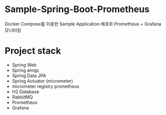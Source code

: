 # Sample-Spring-Boot-Prometheus
Docker Compose를 이용한 Sample Application 배포와 Prometheus + Grafana 모니터링

# Project stack
- Spring Web
- Spring amqp
- Spring Data JPA
- Spring Actuator (micrometer)
- micrometer registry prometheus
- H2 Database
- RabbitMQ
- Prometheus
- Grafana

